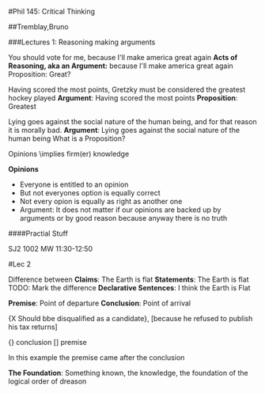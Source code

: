 #Phil 145: Critical Thinking

##Tremblay,Bruno

###Lectures 1: Reasoning 
making arguments

You should vote for me, because I'll make america great again
**Acts of Reasoning, aka an Argument:** because I'll make america great again
Proposition: Great?

Having scored the most points, Gretzky must be considered the greatest hockey played
**Argument**: Having scored the most points
**Proposition**: Greatest

Lying goes against the social nature of the human being, and for that reason it is morally bad.
**Argument**: Lying goes against the social nature of the human being
What is a Proposition?


Opinions \implies firm(er) knowledge

**Opinions**
* Everyone is entitled to an opinion
* But not everyones option is equally correct
* Not every opion is equally as right as another one
* Argument: It does not matter if our opinions are backed up by arguments or by good reason because anyway there is no truth

####Practial Stuff

 SJ2 1002 MW 11:30-12:50
  
#Lec 2

Difference between
**Claims**: The Earth  is flat
**Statements**: The Earth  is flat TODO: Mark the difference
**Declarative Sentences**: I think the Earth is Flat

**Premise**: Point of departure
**Conclusion**: Point of arrival

{X Should bbe disqualified as a candidate}, [because he refused to publish his tax returns]

{} conclusion
[] premise

In this example the premise came after the conclusion

**The Foundation**: Something known, the knowledge, the foundation of the logical order of dreason
